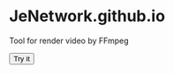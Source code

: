 # JeNetwork.github.io
Tool for render video by FFmpeg
<p><button onclick="myFunction()">Try it</button></p>

<script language="JavaScript" type="text/javascript">
function myFunction() {
  alert("Thanks!!! :)");
}
</script>
